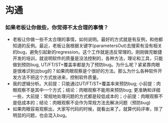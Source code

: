 # 沟通

### 如果老板让你做些，你觉得不太合理的事情？
* 老板让你做一些不太合理的事情，如何说明。最好的方式就是有反例，和他都知道的反例。最近，老板让我根据关键字(parametersOut)去搜索有没有相关的bug，避免引起新的regression。这个工作就是违反常理的。刚刚做完敏捷开发的培训，就说明软件的质量是没法控制的，各种方法，理论和工具，只能做到预防bug, UT/FT/ST+覆盖率都是为了预防bug。为什么呢？紧紧靠肉眼是很难识别出bug的？如果肉眼观察是个很好的方法。那么为什么各种软件开发方法不把这个方式放进来，控制软件质量。
* 我的逻辑分析。大前提：只能通过UT/FT/ST+覆盖率来预防bug; 小前提：肉眼观察不是其中一个方式；结论：肉眼观察不能用来预防bug; 更准确和详细一些，大前提：常规地处理问题的方式都是较低成本的；小前提：肉眼观察不是低成本的；结论：肉眼观察不会作为常规方法去解决问题（预防bug)
* 如果肉眼容易观察出，大家写代码的时候，就看出来了。就算代码评审，除了明显的问题，也会混入bug。
